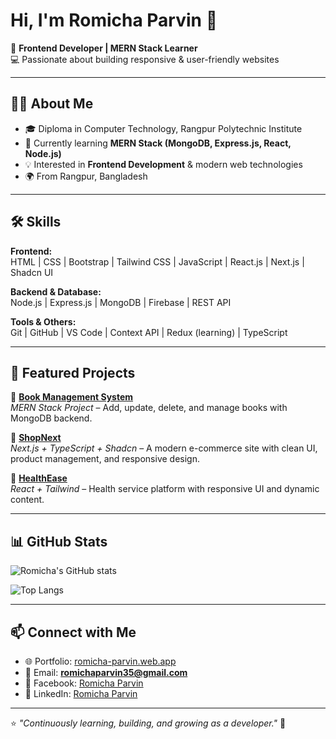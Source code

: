 
# Hi, I'm Romicha Parvin 👋  

🚀 **Frontend Developer | MERN Stack Learner**  
💻 Passionate about building responsive & user-friendly websites  

---

## 👩‍🎓 About Me  
- 🎓 Diploma in Computer Technology, Rangpur Polytechnic Institute  
- 🌱 Currently learning **MERN Stack (MongoDB, Express.js, React, Node.js)**  
- 💡 Interested in **Frontend Development** & modern web technologies  
- 🌍 From Rangpur, Bangladesh  

---

## 🛠️ Skills  

**Frontend:**  
HTML | CSS | Bootstrap | Tailwind CSS | JavaScript | React.js | Next.js | Shadcn UI  

**Backend & Database:**  
Node.js | Express.js | MongoDB | Firebase | REST API  

**Tools & Others:**  
Git | GitHub | VS Code | Context API | Redux (learning) | TypeScript  

---

## 📌 Featured Projects  

🔹 **[Book Management System](https://book-managment-system-mern.vercel.app/)**  
*MERN Stack Project* – Add, update, delete, and manage books with  MongoDB backend.  

🔹 **[ShopNext](https://shop-next-vryf.vercel.app/)**  
*Next.js + TypeScript + Shadcn* – A modern e-commerce site with clean UI, product management, and responsive design.  

🔹 **[HealthEase](https://health-eash.vercel.app/)**  
*React + Tailwind* – Health service platform with responsive UI and dynamic content.  

---

## 📊 GitHub Stats  

![Romicha's GitHub stats](https://github-readme-stats.vercel.app/api?username=Romicha935&show_icons=true&theme=radical)  

![Top Langs](https://github-readme-stats.vercel.app/api/top-langs/?username=Romicha935&layout=compact&theme=radical)  

---

## 📫 Connect with Me  

- 🌐 Portfolio: [romicha-parvin.web.app](https://romicha-parvin.web.app)  
- 📧 Email: **romichaparvin35@gmail.com**  
- 🔗 Facebook: [Romicha Parvin](https://www.facebook.com/profile.php?id=100061687152036)  
- 💼 LinkedIn: [Romicha Parvin](https://www.linkedin.com/in/romicha-parvin-402a16352)  

---

⭐️ *"Continuously learning, building, and growing as a developer."* 🚀  


